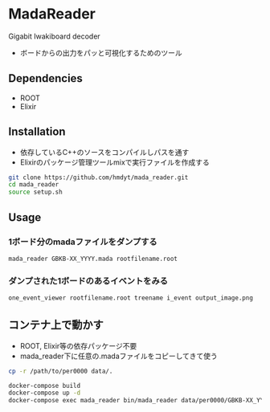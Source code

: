 # MadaReader
Gigabit Iwakiboard decoder
- ボードからの出力をパッと可視化するためのツール

## Dependencies
- ROOT
- Elixir

## Installation
- 依存しているC++のソースをコンパイルしパスを通す
- Elixirのパッケージ管理ツールmixで実行ファイルを作成する

```bash
git clone https://github.com/hmdyt/mada_reader.git
cd mada_reader
source setup.sh
```

## Usage
### 1ボード分のmadaファイルをダンプする

```bash
mada_reader GBKB-XX_YYYY.mada rootfilename.root
```

### ダンプされた1ボードのあるイベントをみる

```bash
one_event_viewer rootfilename.root treename i_event output_image.png
```

## コンテナ上で動かす
- ROOT, Elixir等の依存パッケージ不要
- mada_reader下に任意の.madaファイルをコピーしてきて使う

```bash
cp -r /path/to/per0000 data/.
```

```bash
docker-compose build
docker-compose up -d
docker-compose exec mada_reader bin/mada_reader data/per0000/GBKB-XX_YYYY.mada out.root
```